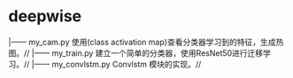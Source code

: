 # deepwise
|—— my_cam.py 使用(class activation map)查看分类器学习到的特征，生成热图。//
|—— my_train.py 建立一个简单的分类器，使用ResNet50进行迁移学习。//
|—— my_convlstm.py Convlstm 模块的实现。//
